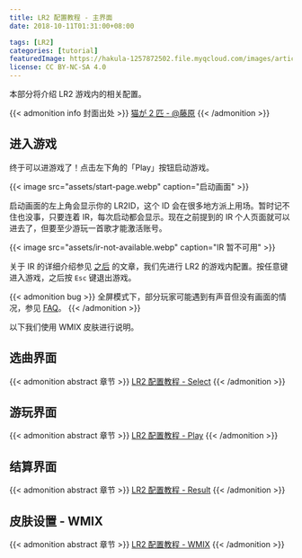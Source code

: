 ```yaml
---
title: LR2 配置教程 - 主界面
date: 2018-10-11T01:31:00+08:00

tags: [LR2]
categories: [tutorial]
featuredImage: https://hakula-1257872502.file.myqcloud.com/images/article-covers/65835281.webp
license: CC BY-NC-SA 4.0
---
```


本部分将介绍 LR2 游戏内的相关配置。

<!--more-->

{{< admonition info 封面出处 >}}
[猫が 2 匹 - @藤原](https://www.pixiv.net/artworks/65835281)
{{< /admonition >}}

## 进入游戏

终于可以进游戏了！点击左下角的「Play」按钮启动游戏。

{{< image src="assets/start-page.webp" caption="启动画面" >}}

启动画面的左上角会显示你的 LR2ID，这个 ID 会在很多地方派上用场。暂时记不住也没事，只要连着 IR，每次启动都会显示。现在之前提到的 IR 个人页面就可以进去了，但要至少游玩一首歌才能激活账号。

{{< image src="assets/ir-not-available.webp" caption="IR 暂不可用" >}}

关于 IR 的详细介绍参见 [之后](../internet-ranking) 的文章，我们先进行 LR2 的游戏内配置。按任意键进入游戏，之后按 `Esc` 键退出游戏。

{{< admonition bug >}}
全屏模式下，部分玩家可能遇到有声音但没有画面的情况，参见 [FAQ](../faq/#10-全屏有声音但没有画面)。
{{< /admonition >}}

以下我们使用 WMIX 皮肤进行说明。

## 选曲界面

{{< admonition abstract 章节 >}}
[LR2 配置教程 - Select](../select/)
{{< /admonition >}}

## 游玩界面

{{< admonition abstract 章节 >}}
[LR2 配置教程 - Play](../play/)
{{< /admonition >}}

## 结算界面

{{< admonition abstract 章节 >}}
[LR2 配置教程 - Result](../result/)
{{< /admonition >}}

## 皮肤设置 - WMIX

{{< admonition abstract 章节 >}}
[LR2 配置教程 - WMIX](../wmix/)
{{< /admonition >}}

